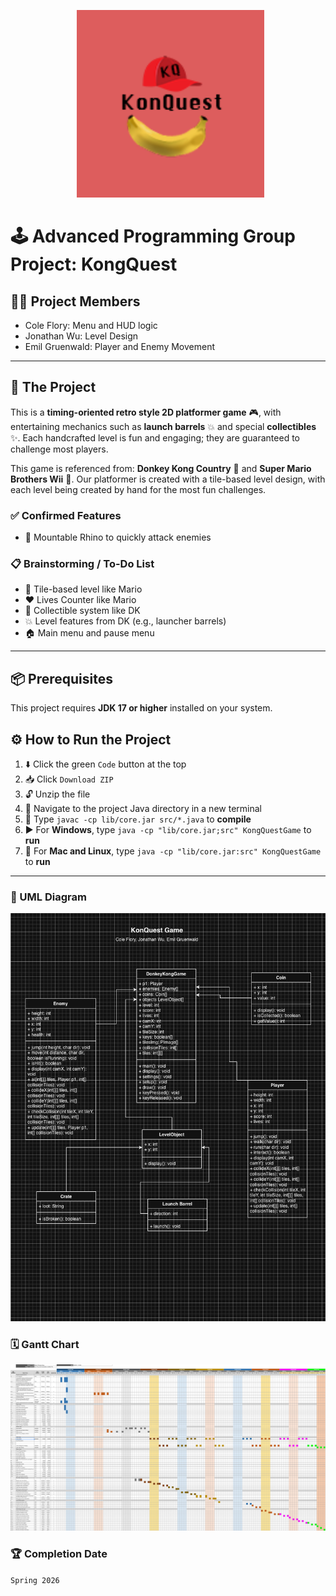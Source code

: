 <p align="center">
  <img src="https://github.com/CFlory-Programming/AdvProgrammingGroupProject/blob/main/resources/Logo.png?raw=true" alt="Logo" width="300"/>
</p>

# 🕹️ Advanced Programming Group Project: KongQuest

## 🧑‍💻 Project Members
* Cole Flory: Menu and HUD logic
* Jonathan Wu: Level Design
* Emil Gruenwald: Player and Enemy Movement

---

## 🚀 The Project
This is a **timing-oriented retro style 2D platformer game** 🎮, with entertaining mechanics such as **launch barrels** 💥 and special **collectibles** ✨. Each handcrafted level is fun and engaging; they are guaranteed to challenge most players.

This game is referenced from: **Donkey Kong Country** 🐒 and **Super Mario Brothers Wii** 🍄. Our platformer is created with a tile-based level design, with each level being created by hand for the most fun challenges.

### ✅ Confirmed Features
* 🦏 Mountable Rhino to quickly attack enemies

### 📋 Brainstorming / To-Do List
* 🧱 Tile-based level like Mario
* ❤️ Lives Counter like Mario
* 🍌 Collectible system like DK
* 💥 Level features from DK (e.g., launcher barrels)
* 🏠 Main menu and pause menu

---

## 📦 Prerequisites
This project requires **JDK 17 or higher** installed on your system.

## ⚙️ How to Run the Project

1. ⬇️ Click the green ```Code``` button at the top
2. 📥 Click ```Download ZIP```
3. 🔓 Unzip the file
4. 📂 Navigate to the project Java directory in a new terminal
5. 🔨 Type ```javac -cp lib/core.jar src/*.java``` to **compile**
6. ▶️ For **Windows**, type ```java -cp "lib/core.jar;src" KongQuestGame``` to **run**
7. 🍎 For **Mac and Linux**, type ```java -cp "lib/core.jar:src" KongQuestGame``` to **run**

---

### 📐 UML Diagram
![UML](https://github.com/CFlory-Programming/AdvProgrammingGroupProject/blob/main/resources/UML.png?raw=true)

### 🗓️ Gantt Chart
[![Gantt Chart](https://github.com/CFlory-Programming/AdvProgrammingGroupProject/blob/main/resources/GanttChart.png?raw=true)](https://docs.google.com/spreadsheets/d/1xASoYfVAewEmirk02xkfCbQ8PxtWTUCKN-IrQL0k6SI/edit?usp=sharing)

### 🏆 Completion Date
```Spring 2026```
